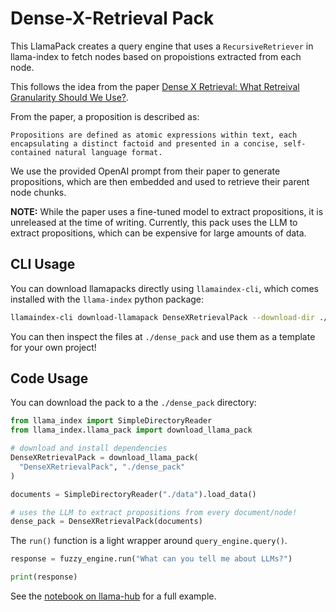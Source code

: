 # Dense-X-Retrieval Pack

This LlamaPack creates a query engine that uses a `RecursiveRetriever` in llama-index to fetch nodes based on propoistions extracted from each node.

This follows the idea from the paper [Dense X Retrieval: What Retreival Granularity Should We Use?](https://arxiv.org/abs/2312.06648).

From the paper, a proposition is described as:

```
Propositions are defined as atomic expressions within text, each encapsulating a distinct factoid and presented in a concise, self-contained natural language format.
```

We use the provided OpenAI prompt from their paper to generate propositions, which are then embedded and used to retrieve their parent node chunks.

**NOTE:** While the paper uses a fine-tuned model to extract propositions, it is unreleased at the time of writing. Currently, this pack uses the LLM to extract propositions, which can be expensive for large amounts of data.

## CLI Usage

You can download llamapacks directly using `llamaindex-cli`, which comes installed with the `llama-index` python package:

```bash
llamaindex-cli download-llamapack DenseXRetrievalPack --download-dir ./dense_pack
```

You can then inspect the files at `./dense_pack` and use them as a template for your own project!

## Code Usage

You can download the pack to a the `./dense_pack` directory:

```python
from llama_index import SimpleDirectoryReader
from llama_index.llama_pack import download_llama_pack

# download and install dependencies
DenseXRetrievalPack = download_llama_pack(
  "DenseXRetrievalPack", "./dense_pack"
)

documents = SimpleDirectoryReader("./data").load_data()

# uses the LLM to extract propositions from every document/node!
dense_pack = DenseXRetrievalPack(documents)
```

The `run()` function is a light wrapper around `query_engine.query()`. 

```python
response = fuzzy_engine.run("What can you tell me about LLMs?")

print(response)
```

See the [notebook on llama-hub](https://github.com/run-llama/llama-hub/blob/main/llama_hub/llama_packs/dense_x_retrieval/dense_x_retrieval.ipynb) for a full example.
